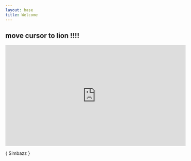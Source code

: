 ```yaml
---
layout: base
title: Welcome
---
```


## move cursor to **lion** !!!!

    
<div align="right"><iframe width="560" height="315" src="https://www.youtube.com/embed/IUqENZaRU0s" frameborder="0" allowfullscreen></iframe></div>
                               
    
      
{ Simbazz }

